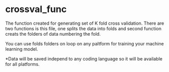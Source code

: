 # crossval_func
The function created for generating set of K fold cross validation. 
There are two functions is this file, one splits the data into folds 
and second function creats the folders of data numbering the fold.

You can use folds folders on loop on any paltform for training your 
machine learning model. 


*Data will be saved independ to any coding language so it will be available for all platforms.

